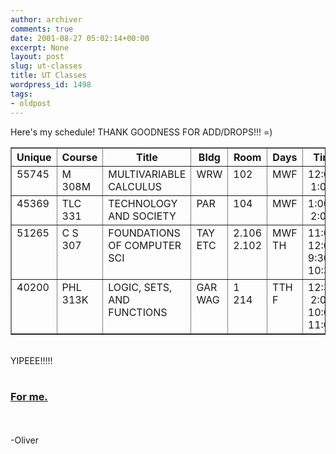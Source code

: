 ```yaml
---
author: archiver
comments: true
date: 2001-08-27 05:02:14+00:00
excerpt: None
layout: post
slug: ut-classes
title: UT Classes
wordpress_id: 1498
tags:
- oldpost
---
```


Here's my schedule! THANK GOODNESS FOR ADD/DROPS!!! =)<br /><table border="1">  <tr>    <th><span>Unique</span></th>    <th><span>Course</span></th>    <th><span>Title</span></th>    <th><span>Bldg</span></th>    <th><span>Room</span></th>    <th><span>Days</span></th>    <th><span>Time</span></th>  </tr>  <tr vAlign="top">    <td><span>55745</span></td>    <td><span>M 308M</span></td>    <td><span>MULTIVARIABLE CALCULUS</span></td>    <td><span>WRW<br />      </span></td>    <td><span>102<br />      </span></td>    <td><span>MWF<br />      </span></td>    <td><span>12:00-&nbsp;1:00P</span></td>  </tr>  <tr vAlign="top">    <td><span>45369</span></td>    <td><span>TLC 331</span></td>    <td><span>TECHNOLOGY AND SOCIETY</span></td>    <td><span>PAR<br />      </span></td>    <td><span>104<br />      </span></td>    <td><span>MWF<br />      </span></td>    <td><span>1:00-&nbsp;2:00P</span></td>  </tr>  <tr vAlign="top">    <td><span>51265</span></td>    <td><span>C S 307</span></td>    <td><span>FOUNDATIONS OF COMPUTER SCI</span></td>    <td><span>TAY<br />      ETC<br />      </span></td>    <td><span>2.106<br />      2.102<br />      </span></td>    <td><span>MWF<br />      TH<br />      </span></td>    <td><span>11:00-12:00<br />      9:30-10:30</span></td>  </tr>  <tr vAlign="top">    <td><span>40200</span></td>    <td><span>PHL 313K</span></td>    <td><span>LOGIC, SETS, AND FUNCTIONS</span></td>    <td><span>GAR<br />      WAG<br />      </span></td>    <td><span>1<br />      214<br />      </span></td>    <td><span>TTH<br />      F<br />      </span></td>    <td><span>12:30-&nbsp;2:00P<br />      10:00-11:00</span></td>  </tr></table><br />YIPEEE!!!!!<br /><br /><h3><a href="http://www.oliverweb.com/stuff/schedule.shtml">For me.</a></h3><br /><br />-Oliver